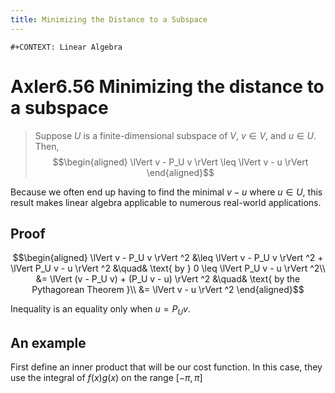 ```yaml
---
title: Minimizing the Distance to a Subspace
---
```


```{=org}
#+CONTEXT: Linear Algebra
```
# Axler6.56 Minimizing the distance to a subspace

> Suppose $U$ is a finite-dimensional subspace of $V$, $v \in  V$, and
> $u \in  U$. Then, $$\begin{aligned}
> \lVert v - P_U v \rVert \leq  \lVert v - u \rVert
> \end{aligned}$$

Because we often end up having to find the minimal $v - u$ where
$u \in  U$, this result makes linear algebra applicable to numerous
real-world applications.

## Proof

$$\begin{aligned}
   \lVert v - P_U v \rVert ^2 &\leq  \lVert v - P_U v \rVert ^2 + \lVert P_U v - u \rVert ^2  &\quad& \text{ by } 0 \leq  \lVert P_U v - u \rVert ^2\\
   &= \lVert (v - P_U v) + (P_U v - u) \rVert ^2 &\quad& \text{ by the Pythagorean Theorem }\\
   &= \lVert v - u \rVert ^2
   \end{aligned}$$

Inequality is an equality only when $u = P_U v$.

## An example

First define an inner product that will be our cost function. In this
case, they use the integral of $f(x) g(x)$ on the range
$[ - \pi , \pi ]$
